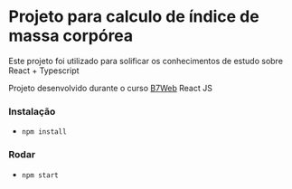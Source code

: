 # Projeto para calculo de índice de massa corpórea

Este projeto foi utilizado para solificar os conhecimentos de estudo sobre React + Typescript

Projeto desenvolvido durante o curso [B7Web](https://b7web.com.br) React JS


### Instalação

- `npm install`

### Rodar

- `npm start`